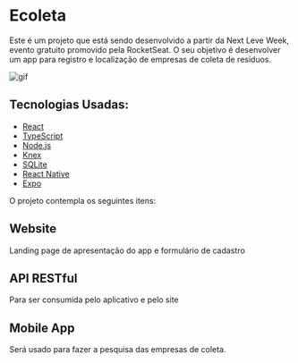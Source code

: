 ﻿# Ecoleta
Este é um projeto que está sendo desenvolvido a partir da Next Leve Week, evento gratuito promovido pela RocketSeat. O seu objetivo é desenvolver um app para registro e localização de empresas de coleta de resíduos. 

![gif](https://github.com/pereira-al-andre/Ecoleta-Next-Level-Week/blob/master/20200605_165515.gif)
 
 ## Tecnologias Usadas:

- [React](https://reactjs.org)
- [TypeScript](https://www.typescriptlang.org/)
- [Node.js](https://nodejs.org/en/)
- [Knex](http://knexjs.org/)
- [SQLite](https://www.sqlite.org/index.html)
- [React Native](https://facebook.github.io/react-native/)
- [Expo](https://expo.io/)

 O projeto contempla os seguintes itens:
 
 ## Website
 Landing page de apresentação do app e formulário de cadastro
 
 ## API RESTful
 Para ser consumida pelo aplicativo e pelo site
 
 ## Mobile App
 Será usado para fazer a pesquisa das empresas de coleta.
